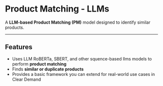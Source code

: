 # Product Matching - LLMs

A **LLM-based Product Matching (PM)** model designed to identify similar products.

---

## Features

- Uses LLM RoBERTa, SBERT, and other squence-based llms models to perform **product matching**
- Finds **similar or duplicate products**
- Provides a basic framework you can extend for real-world use cases in Clear Demand
